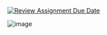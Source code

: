 [![Review Assignment Due Date](https://classroom.github.com/assets/deadline-readme-button-24ddc0f5d75046c5622901739e7c5dd533143b0c8e959d652212380cedb1ea36.svg)](https://classroom.github.com/a/aFlCsMXD)

![image](https://github.com/IUS-CS/c346-fa23-project-mentats/assets/104334868/974f2937-f95b-4f6d-a23b-e0ab1b0ff568)

